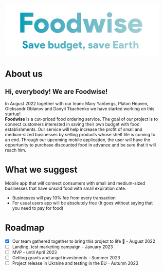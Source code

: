 ![Banner](./assets/banner.png)

# About us
## Hi, everybody! We are Foodwise!  
In August 2022 together with our team: Mary Yanbergs, Platon Heaven, Oleksandr Oblanov and Danyil Tkachenko we have started working on this startup!  
**Foodwise** is a cut-priced food ordering service. The goal of our project is to connect customers interested in saving their own budget with food establishments. Our service will help increase the profit of small and medium-sized businesses by selling products whose shelf life is coming to an end. Through our upcoming mobile application, the user will have the opportunity to purchase discounted food in advance and be sure that it will reach him.

# What we suggest
Mobile app that will connect consumers with small and medium-sized businesses that have unsold food with small expiration date.  
- Businesses will pay 10% fee from every transaction
- For usual users app will be absolutely free (It goes without saying that you need to pay for food)

# Roadmap
- [x] Our team gathered together to bring this project to life 🥰 - August 2022
- [ ] Landing, test marketing campaign - January 2023
- [ ] MVP - until April 2023
- [ ] Getting grants and angel investments - Summer 2023
- [ ] Project release in Ukraine and testing in the EU - Autumn 2023